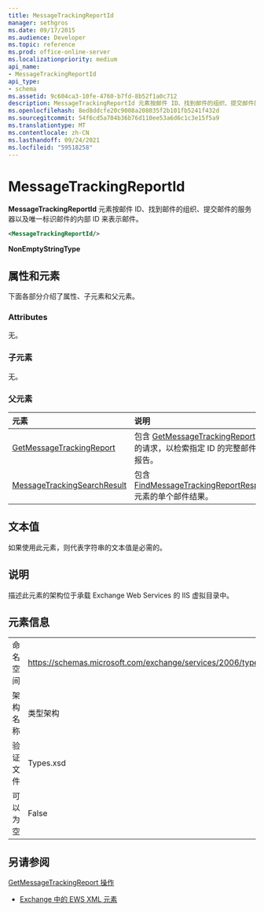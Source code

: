 ```yaml
---
title: MessageTrackingReportId
manager: sethgros
ms.date: 09/17/2015
ms.audience: Developer
ms.topic: reference
ms.prod: office-online-server
ms.localizationpriority: medium
api_name:
- MessageTrackingReportId
api_type:
- schema
ms.assetid: 9c604ca3-10fe-4760-b7fd-8b52f1a0c712
description: MessageTrackingReportId 元素按邮件 ID、找到邮件的组织、提交邮件的服务器以及唯一标识邮件的内部 ID 来表示邮件。
ms.openlocfilehash: 8ed8ddcfe20c9008a208035f2b101fb5241f432d
ms.sourcegitcommit: 54f6cd5a704b36b76d110ee53a6d6c1c3e15f5a9
ms.translationtype: MT
ms.contentlocale: zh-CN
ms.lasthandoff: 09/24/2021
ms.locfileid: "59518258"
---
```

# <a name="messagetrackingreportid"></a>MessageTrackingReportId

**MessageTrackingReportId** 元素按邮件 ID、找到邮件的组织、提交邮件的服务器以及唯一标识邮件的内部 ID 来表示邮件。 
  
```XML
<MessageTrackingReportId/>
```

 **NonEmptyStringType**
## <a name="attributes-and-elements"></a>属性和元素

下面各部分介绍了属性、子元素和父元素。
  
### <a name="attributes"></a>Attributes

无。
  
### <a name="child-elements"></a>子元素

无。
  
### <a name="parent-elements"></a>父元素

|**元素**|**说明**|
|:-----|:-----|
|[GetMessageTrackingReport](getmessagetrackingreport.md) <br/> |包含 [GetMessageTrackingReport](getmessagetrackingreport-operation.md) 操作的请求，以检索指定 ID 的完整邮件跟踪报告。  <br/> |
|[MessageTrackingSearchResult](messagetrackingsearchresult.md) <br/> |包含 [FindMessageTrackingReportResponse](findmessagetrackingreportresponse.md) 元素的单个邮件结果。  <br/> |
   
## <a name="text-value"></a>文本值

如果使用此元素，则代表字符串的文本值是必需的。
  
## <a name="remarks"></a>说明

描述此元素的架构位于承载 Exchange Web Services 的 IIS 虚拟目录中。
  
## <a name="element-information"></a>元素信息

|||
|:-----|:-----|
|命名空间  <br/> |https://schemas.microsoft.com/exchange/services/2006/types  <br/> |
|架构名称  <br/> |类型架构  <br/> |
|验证文件  <br/> |Types.xsd  <br/> |
|可以为空  <br/> |False  <br/> |
   
## <a name="see-also"></a>另请参阅



[GetMessageTrackingReport 操作](getmessagetrackingreport-operation.md)


- [Exchange 中的 EWS XML 元素](ews-xml-elements-in-exchange.md)

